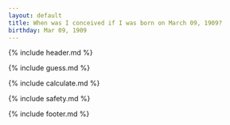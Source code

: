 ```yaml
---
layout: default
title: When was I conceived if I was born on March 09, 1909?
birthday: Mar 09, 1909
---
```


{% include header.md %}

{% include guess.md %}

{% include calculate.md %}

{% include safety.md %}

{% include footer.md %}



